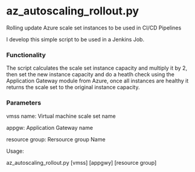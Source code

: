 # az_autoscaling_rollout.py
Rolling update Azure scale set instances to be used in CI/CD Pipelines 

I develop this simple script to be used in a Jenkins Job. 

### Functionality
The script calculates the scale set instance capacity and multiply it by 2, then set the new instance capacity and do a 
heatlh check using the Application Gateway module from Azure, once all instances are healthy it returns the scale set to 
the original instance capacity.

### Parameters

vmss name: Virtual machine scale set name

appgw:  Application Gateway name

resource group: Rersource group Name

Usage: 

az_autoscaling_rollout.py [vmss] [appgwy] [resource group]

